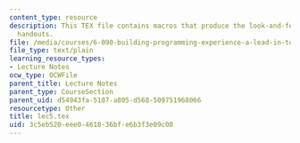 ```yaml
---
content_type: resource
description: This TEX file contains macros that produce the look-and-feel of the lecture
  handouts.
file: /media/courses/6-090-building-programming-experience-a-lead-in-to-6-001-january-iap-2005/3c5eb520eee0461836bfe6b3f3e09c00_lec5.tex
file_type: text/plain
learning_resource_types:
- Lecture Notes
ocw_type: OCWFile
parent_title: Lecture Notes
parent_type: CourseSection
parent_uid: d54943fa-5187-a805-d568-509751968066
resourcetype: Other
title: lec5.tex
uid: 3c5eb520-eee0-4618-36bf-e6b3f3e09c00
---
```

